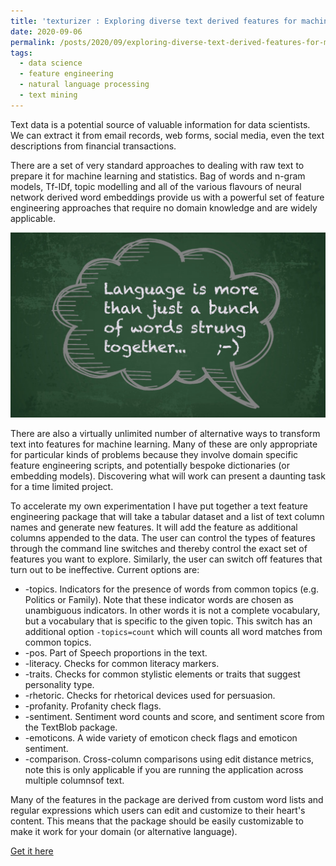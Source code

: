 ```yaml
---
title: 'texturizer : Exploring diverse text derived features for machine learning'
date: 2020-09-06
permalink: /posts/2020/09/exploring-diverse-text-derived-features-for-machine-learning/
tags:
  - data science
  - feature engineering
  - natural language processing
  - text mining
---
```


Text data is a potential source of valuable information for data scientists. We can extract it
from email records, web forms, social media, even the text descriptions from financial transactions.

There are a set of very standard approaches to dealing with raw text to prepare it for machine
learning and statistics. Bag of words and n-gram models, Tf-IDf, topic modelling and all of the
various flavours of neural network derived word embeddings provide us with a powerful set of 
feature engineering approaches that require no domain knowledge and are widely applicable.
 
![Texturizer : Text features for Machine Learning](/images/texturizer/Texturizer_image.png)

There are also a virtually unlimited number of alternative ways to transform text into features for 
machine learning. Many of these are only appropriate for particular kinds of problems because 
they involve domain specific feature engineering scripts, and potentially bespoke 
dictionaries (or embedding models). Discovering what will work can present a daunting 
task for a time limited project.

To accelerate my own experimentation I have put together a text feature engineering package 
that will take a tabular dataset and a list of text column names and generate new features. 
It will add the feature as additional columns appended to the data.
The user can control the types of features through the command line switches and thereby
control the exact set of features you want to explore. Similarly, the user can switch off features
that turn out to be ineffective. Current options are:

* -topics. Indicators for the presence of words from common topics (e.g. Politics or Family). Note that these indicator words are chosen as unambiguous indicators. In other words it is not a complete vocabulary, but a vocabulary that is specific to the given topic. This switch has an additional option ```-topics=count``` which will counts all word matches from common topics.
* -pos. Part of Speech proportions in the text.
* -literacy. Checks for common literacy markers.
* -traits. Checks for common stylistic elements or traits that suggest personality type.
* -rhetoric. Checks for rhetorical devices used for persuasion.
* -profanity. Profanity check flags.
* -sentiment. Sentiment word counts and score, and sentiment score from the TextBlob package.
* -emoticons. A wide variety of emoticon check flags and emoticon sentiment.
* -comparison. Cross-column comparisons using edit distance metrics, note this is only applicable if you are running the application across multiple columnsof text.


Many of the features in the package are derived from custom word lists and regular expressions
which users can edit and customize to their heart's content. This means that the package should be
easily customizable to make it work for your domain (or alternative language).  
  
[Get it here](https://github.com/john-hawkins/texturizer)

